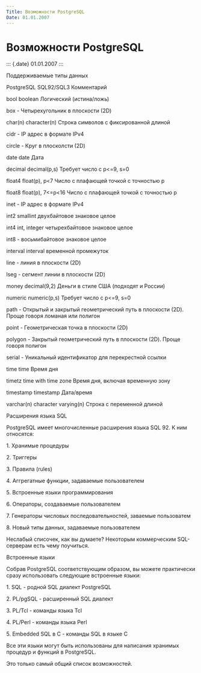 ```yaml
---
Title: Возможности PostgreSQL
Date: 01.01.2007
---
```



Возможности PostgreSQL
======================

::: {.date}
01.01.2007
:::

Поддерживаемые типы данных

PostgreSQL   SQL92/SQL3   Комментарий

bool   boolean   Логический (истина/ложь)

box   -   Четырехугольник в плоскости (2D)

char(n)   character(n)   Строка символов с фиксированной длиной

cidr   -   IP адрес в формате IPv4

circle   -   Круг в плосколсти (2D)

date   date   Дата

decimal   decimal(p,s)   Требует число с p\<=9, s=0

float4   float(p), p\<7   Число с плафающей точкой с точностью p

float8   float(p), 7\<=p\<16   Число с плафающей точкой с точностью p

inet   -   IP адрес в формате IPv4

int2   smallint   двухбайтовое знаковое целое

int4   int, integer   четырехбайтовое знаковое целое

int8   -   восьмибайтовое знаковое целое

interval   interval   временной промежуток

line   -   линия в плоскости (2D)

lseg   -   сегмент линии в плоскости (2D)

money   decimal(9,2)   Деньги в стиле США (подходят и России)

numeric   numeric(p,s)   Требует число с p\<=9, s=0

path   -   Открытый и закрытый геометрический путь в плоскости (2D).
Проще говоря ломаная или полигон

point   -   Геометрическая точка в плоскости (2D)

polygon   -   Закрытый геометрический путь в плоскости (2D). Проще
говоря полигон

serial   -   Уникальный идентификатор для перекрестной ссылки

time   time   Время дня

timetz   time with time zone   Время дня, включая временную зону

timestamp   timestamp   Дата/время

varchar(n)   character varying(n)   Строка с переменной длиной

Расширения языка SQL

PostgreSQL имеет многочисленные расширения языка SQL 92. К ним
относятся:

1\. Хранимые процедуры

2\. Триггеры

3\. Правила (rules)

4\. Аггрегатные функции, задаваемые пользователем

5\. Встроенные языки программирования

6\. Операторы, создаваемые пользователем

7\. Генераторы числовых последовательностей, заваемые пользоватем

8\. Новый типы данных, задаваемые пользователем

Неслабый списочек, как вы думаете? Некоторым коммерческим SQL-серверам
есть чему поучиться.

Встроенные языки

Собрав PostgreSQL соответствующим образом, вы можете практически сразу
использовать следующие встроенные языки:

1\. SQL - родной SQL диалект PostgreSQL

2\. PL/pgSQL - расширенный SQL диалект

3\. PL/Tcl - команды языка Tcl

4\. PL/Perl - команды языка Perl

5\. Embedded SQL в С - команды SQL в языке C

Все эти языки могут быть использованы для написания хранимых процедур и
функций в PostgreSQL.

Это только самый общий список возможностей.
